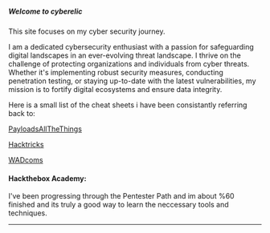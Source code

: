 ##### Welcome to cyberelic

This site focuses on my cyber security journey.

I am a dedicated cybersecurity enthusiast with a passion for safeguarding digital landscapes in an ever-evolving threat landscape. I thrive on the challenge of protecting organizations and individuals from cyber threats. Whether it's implementing robust security measures, conducting penetration testing, or staying up-to-date with the latest vulnerabilities, my mission is to fortify digital ecosystems and ensure data integrity.

Here is a small list of the cheat sheets i have been consistantly referring back to:

[PayloadsAllTheThings](https://github.com/swisskyrepo/PayloadsAllTheThings/tree/master)

[Hacktricks](https://book.hacktricks.xyz/)

[WADcoms](https://wadcoms.github.io/)

#### Hackthebox Academy:

I've been progressing through the Pentester Path and im about %60 finished and its truly a good way to learn the neccessary tools and techniques.

---

<script src="https://tryhackme.com/badge/101635"></script>
